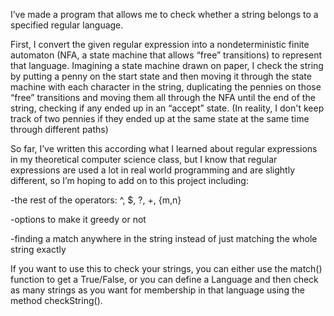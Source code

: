 I’ve made a program that allows me to check whether a string belongs to a specified regular language.

First, I convert the given regular expression into a nondeterministic finite automaton (NFA, a state machine that allows “free” transitions) to represent that language. Imagining a state machine drawn on paper, I check the string by putting a penny on the start state and then moving it through the state machine with each character in the string, duplicating the pennies on those “free” transitions and moving them all through the NFA until the end of the string, checking if any ended up in an “accept” state. (In reality, I don't keep track of two pennies if they ended up at the same state at the same time through different paths)

So far, I’ve written this according what I learned about regular expressions in my theoretical computer science class, but I know that regular expressions are used a lot in real world programming and are slightly different, so I’m hoping to add on to this project including:

-the rest of the operators: ^, $, ?, +, {m,n}

-options to make it greedy or not

-finding a match anywhere in the string instead of just matching the whole string exactly


If you want to use this to check your strings, you can either use the match() function to get a True/False, or you can define a Language and then check as many strings as you want for membership in that language using the method checkString().
